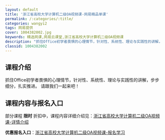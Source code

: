 ```yaml
---
layout: default
title: '浙江省高校大学计算机二级OA视频课-网易精品单课'
permalink: /:categories/:title/
categories: wangyi2
tags: 网易提供
cover: 1004382002.jpg
keywords: 精选网课,网易云课堂,浙江省高校大学计算机二级OA视频课
description: "抓住Office初学者畏惧的心理情节，针对性、系统性、理论与实践性的讲解，步步细分，扎实推进。请跟我们一起来吧！浙江省高校大学计算机二级OA视频课"
classid: 1004382002
---
```


## 课程介绍

抓住Office初学者畏惧的心理情节，针对性、系统性、理论与实践性的讲解，步步细分，扎实推进。
请跟我们一起来吧！

## 课程内容与报名入口

部分课程 **限时** 折扣中，课程内容详细介绍见：[浙江省高校大学计算机二级OA视频课-详情介绍](https://study.163.com/course/introduction/1004382002.htm?share=1&shareId=1025206652&utm_campaign=share&utm_medium=iphoneShare&utm_source=&utm_u=1025206652)

**优惠报名入口**：[浙江省高校大学计算机二级OA视频课-报名学习](https://study.163.com/course/introduction/1004382002.htm?share=1&shareId=1025206652&utm_campaign=share&utm_medium=iphoneShare&utm_source=&utm_u=1025206652)

